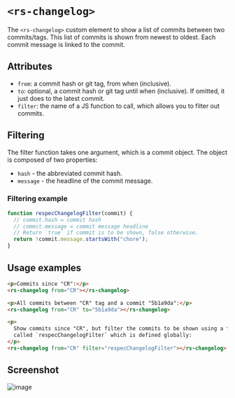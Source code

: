 # `<rs-changelog>`

The `<rs-changelog>` custom element to show a list of commits between two commits/tags. This list of commits is shown from newest to oldest. Each commit message is linked to the commit.

## Attributes

- `from`: a commit hash or git tag, from when (inclusive).
- `to`: optional, a commit hash or git tag until when (inclusive). If omitted, it just does to the latest commit.
- `filter`: the name of a JS function to call, which allows you to filter out commits.

## Filtering

The filter function takes one argument, which is a commit object. The object is composed of two properties:

- `hash` - the abbreviated commit hash.
- `message` - the headline of the commit message.

### Filtering example

```js
function respecChangelogFilter(commit) {
  // commit.hash = commit hash
  // commit.message = commit message headline
  // Return `true` if commit is to be shown, false otherwise.
  return !commit.message.startsWith("chore");
}
```

## Usage examples

```html
<p>Commits since "CR":</p>
<rs-changelog from="CR"></rs-changelog>

<p>All commits between "CR" tag and a commit "5b1a9da":</p>
<rs-changelog from="CR" to="5b1a9da"></rs-changelog>

<p>
  Show commits since "CR", but filter the commits to be shown using a function
  called `respecChangelogFilter` which is defined globally:
</p>
<rs-changelog from="CR" filter="respecChangelogFilter"></rs-changelog>
```

## Screenshot

![image](https://user-images.githubusercontent.com/8426945/69219953-f4039a00-0b99-11ea-9205-6d005e8b94cc.png)
